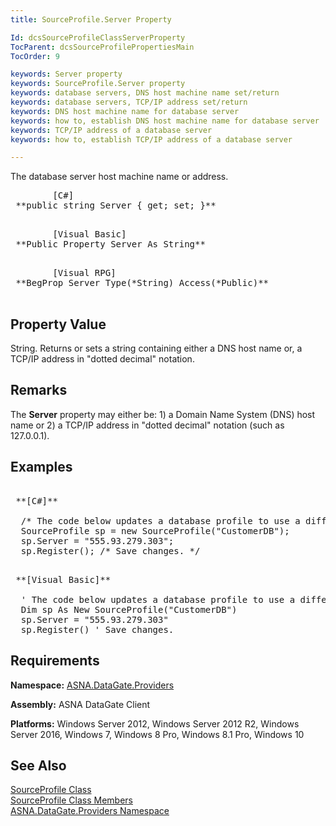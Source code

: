 ```yaml
---
title: SourceProfile.Server Property

Id: dcsSourceProfileClassServerProperty
TocParent: dcsSourceProfilePropertiesMain
TocOrder: 9

keywords: Server property
keywords: SourceProfile.Server property
keywords: database servers, DNS host machine name set/return
keywords: database servers, TCP/IP address set/return
keywords: DNS host machine name for database server
keywords: how to, establish DNS host machine name for database server
keywords: TCP/IP address of a database server
keywords: how to, establish TCP/IP address of a database server

---
```


The database server host machine name or address.
<pre class="prettyprint">
        <span class="lang">[C#]</span>
 **public string Server { get; set; }** 
      </pre>
<pre class="prettyprint">
        <span class="lang">[Visual Basic] </span>
 **Public Property Server As String** 
      </pre>
<pre class="prettyprint">
        <span class="lang">[Visual RPG]</span>
 **BegProp Server Type(*String) Access(*Public)** 
      </pre>

## Property Value

String. Returns or sets a string containing either a DNS host name or, a TCP/IP address in "dotted decimal" notation.
## Remarks

The <span> **Server** </span> property may either be: 1) a Domain Name System (DNS) host name or 2) a TCP/IP address in "dotted decimal" notation (such as 127.0.0.1). 
## Examples

<pre class="prettyprint">
        <span class="lang">
 **[C#]** 
        </span>
  /* The code below updates a database profile to use a different IP address. */
  SourceProfile sp = new SourceProfile("CustomerDB");
  sp.Server = "555.93.279.303";
  sp.Register(); /* Save changes. */
</pre>
<pre class="prettyprint">
        <span class="lang">
 **[Visual Basic]** 
        </span>
  ' The code below updates a database profile to use a different IP address. 
  Dim sp As New SourceProfile("CustomerDB")
  sp.Server = "555.93.279.303"
  sp.Register() ' Save changes. </pre>

## Requirements

<strong class="hcp2">Namespace:</strong> [ASNA.DataGate.Providers](datagate-providers-namespace.html)

<span><strong class="hcp2">Assembly:</strong> ASNA DataGate Client</span> 

<span><strong class="hcp2">Platforms:</strong> Windows Server 2012, Windows Server 2012 R2, Windows Server 2016, Windows 7, Windows 8 Pro, Windows 8.1 Pro, Windows 10</span>
## See Also


[SourceProfile Class](source-profile-class.html)
      <br />
[SourceProfile Class Members](source-profile-members.html)
      <br />
[ASNA.DataGate.Providers Namespace](datagate-providers-namespace.html)

